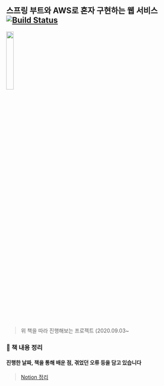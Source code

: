 ## 스프링 부트와 AWS로 혼자 구현하는 웹 서비스 [![Build Status](https://travis-ci.org/SK9604/freelec-springboot2-webservice.svg?branch=master)](https://travis-ci.org/SK9604/freelec-springboot2-webservice)

<img src="https://t1.daumcdn.net/cfile/tistory/994D4A415DE2738514" width="20%">

>위 책을 따라 진행해보는 프로젝트 (2020.09.03~

### 📗 책 내용 정리

#### 진행한 날짜, 책을 통해 배운 점, 겪었던 오류 등을 담고 있습니다
>[Notion 정리](https://www.notion.so/AWS-ab53b8239814439fb8cbd5b183f8ba80)

